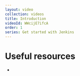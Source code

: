 ```yaml
---
layout: video
collection: videos
title: Introduction
videoId: WWcijE7ifcA
order: 1
series: Get started with Jenkins
---
```



# Useful resources
* <a href="" target="_blank"></a>
